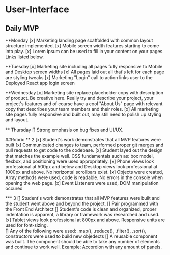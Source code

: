 # User-Interface
## Daily MVP

**Monday
[x] Marketing landing page scaffolded with common layout structure implemented.
[x] Mobile screen width features starting to come into play.
[x] Lorem ipsum can be used to fill in your content on your pages. Links listed below.

**Tuesday
[x] Marketing site including all pages fully responsive to Mobile and Desktop screen widths
[x] All pages laid out all that's left for each page are styling tweaks
[x] Marketing "Login" call to action links user to the Deployed React app login screen

**Wednesday
[x]  Marketing site replace placeholder copy with description of product. Be creative here. Really try and describe your project, your project's features and of course have a cool "About Us" page with relevant copy that describes your team members and their roles.
[x] All marketing site pages fully responsive and built out, may still need to polish up styling and layout.

** Thursday
[] Strong emphasis on bug fixes and UI/UX. 

##Robric
** 2 
[x] Student's work demonstrates that all MVP features were built
[x] Communicated changes to team, performed proper git merges and pull requests to get code to the codebase.
[x] Student layed out the design that matches the example well.  CSS fundamentals such as: box model, flexbox, and positioning were used appropriately. 
[x] Phone views look professional at 500px and below and Desktop views look professional at 1000px and above. No horizontal scrollbars exist.
[x] Objects were created, Array methods were used, code is readable. No errors in the console when opening the web page.
[x] Event Listeners were used, DOM manipulation occured

*** 3
[] Student's work demonstrates that all MVP features were built and the student went above and beyond the project.
[] Pair programmed with the Front End Architect
[] Student's code is clean and organized, proper indentation is apparent, a library or framework was researched and used. 
[x] Tablet views look professional at 800px and above. Responsive units are used for font-sizing.   
[] Any of the following were used: .map(), .reduce(), .filter(), .sort(), constructors were used to build new objedects
[] A reusable component was built.  The component should be able to take any number of elements and continue to work well.  Example: Accordion with any amount of panels.
